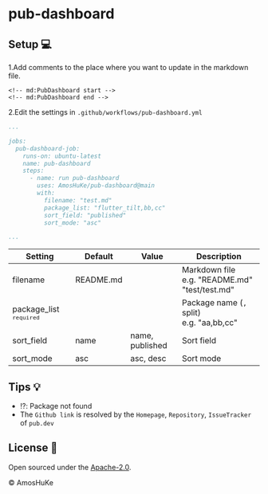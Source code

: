 # pub-dashboard

## Setup 💻

1.Add comments to the place where you want to update in the markdown file.

```
<!-- md:PubDashboard start --> 
<!-- md:PubDashboard end -->
```

2.Edit the settings in `.github/workflows/pub-dashboard.yml`

```yaml
...

jobs:
  pub-dashboard-job:
    runs-on: ubuntu-latest
    name: pub-dashboard
    steps:
      - name: run pub-dashboard
        uses: AmosHuKe/pub-dashboard@main
        with:
          filename: "test.md"
          package_list: "flutter_tilt,bb,cc"
          sort_field: "published"
          sort_mode: "asc"

...
```

| Setting | Default | Value | Description |  
|---------|---------|-------|-------------|
| filename | README.md | | Markdown file <br/> e.g. "README.md" "test/test.md" |
| package_list <sup>`required`</sup> | | | Package name (`,` split) <br/> e.g. "aa,bb,cc" |
| sort_field | name | name, published | Sort field |
| sort_mode | asc | asc, desc | Sort mode |

## Tips 💡

- ⁉️: Package not found
- The `Github link` is resolved by the `Homepage`, `Repository`, `IssueTracker` of `pub.dev`

## License 📄

Open sourced under the [Apache-2.0](LICENSE).

© AmosHuKe